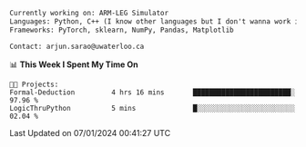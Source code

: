 ```txt
Currently working on: ARM-LEG Simulator
Languages: Python, C++ (I know other languages but I don't wanna work in them)
Frameworks: PyTorch, sklearn, NumPy, Pandas, Matplotlib

Contact: arjun.sarao@uwaterloo.ca
```

<!--START_SECTION:waka-->
📊 **This Week I Spent My Time On** 

```text
🐱‍💻 Projects: 
Formal-Deduction         4 hrs 16 mins       ████████████████████████░   97.96 % 
LogicThruPython          5 mins              █░░░░░░░░░░░░░░░░░░░░░░░░   02.04 % 
```


 Last Updated on 07/01/2024 00:41:27 UTC
<!--END_SECTION:waka-->
